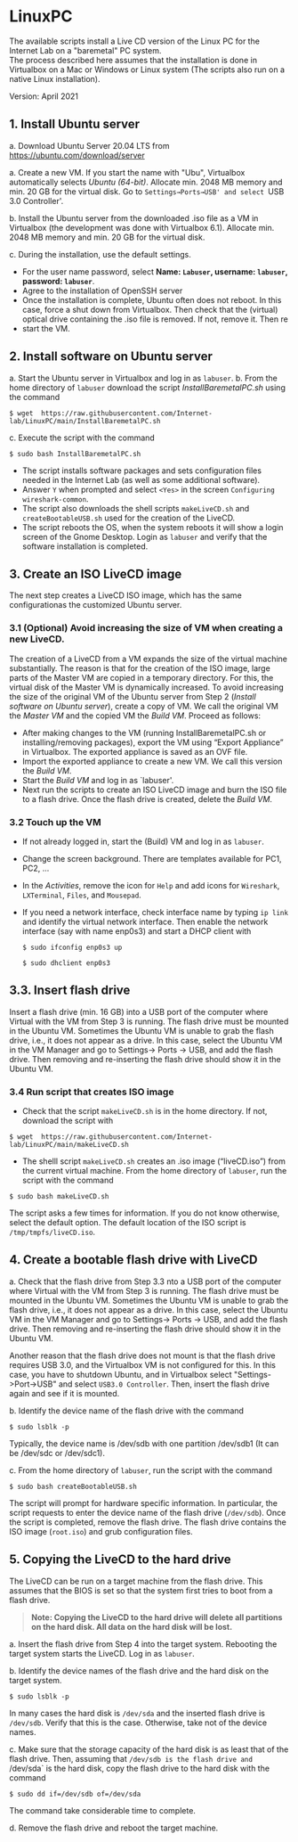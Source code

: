 # LinuxPC

The available scripts install a Live CD version of the Linux PC for the Internet Lab on a "baremetal" PC system.  
The process described here assumes that the installation is done in Virtualbox on a Mac or Windows or Linux system (The scripts also run on a native Linux installation).

Version:  April 2021
## 1. Install Ubuntu server 
a. Download Ubuntu Server 20.04 LTS from 
https://ubuntu.com/download/server

a. Create a new VM. If you start the name with "Ubu", Virtualbox automatically selects *Ubuntu (64-bit)*. Allocate min. 2048 MB memory and min. 20 GB for the virtual disk.
Go to `Settings→Ports→USB' and select `USB 3.0 Controller'. 

b. Install the Ubuntu server from the downloaded .iso file as a VM in Virtualbox (the development was done with Virtualbox 6.1). Allocate min. 2048 MB memory and min. 20 GB for the virtual disk.

c. During the installation, use the default settings. 

 * For the user name password, select **Name: `Labuser`, username: `labuser`, password: `labuser`**.
 * Agree to the installation of OpenSSH server
 * Once the installation is complete, Ubuntu often does not reboot. In this case, force a shut down from Virtualbox. Then check that the (virtual) optical drive containing the .iso file is removed. If not, remove it. Then re
 * start the VM.  

## 2. Install software on Ubuntu server
a. Start the Ubuntu server in Virtualbox and log in as `labuser`. 
b. From the home directory of `labuser` download the script *InstallBaremetalPC.sh* using the command 

```$ wget  https://raw.githubusercontent.com/Internet-lab/LinuxPC/main/InstallBaremetalPC.sh```

c. Execute the script with the command 

```$ sudo bash InstallBaremetalPC.sh```

 - The script installs  software packages and sets configuration files needed in the Internet Lab (as well as some additional software). 
 - Answer `Y` when  prompted and select `<Yes>` in the screen `Configuring wireshark-common`. 
 - The script also downloads the shell scripts `makeLiveCD.sh` and `createBootableUSB.sh` used for the creation of the LiveCD.
 - The script reboots the OS, when the system reboots it will show a login screen of the Gnome Desktop. Login as `labuser` and verify that the software installation is completed. 

## 3. Create an ISO LiveCD image
The next step creates a LiveCD ISO image, which has the same configurationas the customized Ubuntu server. 

### 3.1  **(Optional)** Avoid increasing the size of VM when creating a new LiveCD.

The  creation of a  LiveCD from a VM   expands the size of the virtual machine substantially. The reason is that for the creation of the ISO image, large parts of the Master VM are copied in a temporary directory. For this, the virtual disk of the Master VM is dynamically increased. To avoid increasing the size of the original VM of the Ubuntu server from Step 2 (*Install software on Ubuntu server*), create a copy of  VM. We call the original VM the *Master VM* and the copied VM the *Build VM*. 
Proceed as follows: 
 - After making changes to the VM  (running InstallBaremetalPC.sh or installing/removing packages), export the VM using “Export Appliance” in Virtualbox. The exported appliance is saved as an OVF file. 
 - Import the exported appliance to create a new VM. We call this version the *Build VM*. 
 - Start the *Build VM* and log in as `labuser'.
 - Next run the scripts to create an ISO LiveCD image and burn the ISO file to a flash drive. Once the flash drive is created, delete the *Build VM*.   

### 3.2  Touch up the VM 
  - If not already logged in, start the (Build) VM and log in as `labuser`.
  - Change the screen background. There are templates available for PC1, PC2, ...
  - In the *Activities*, remove the icon for `Help` and add icons for `Wireshark`, `LXTerminal`, `Files`,  and `Mousepad`.
  - If you need a network interface, check interface name by typing `ip link` and identify the virtual network interface. Then enable the network interface (say with name enp0s3) and start a DHCP client with 

     ```$ sudo ifconfig enp0s3 up```
     
     ```$ sudo dhclient enp0s3```

## 3.3. Insert flash drive
Insert a flash drive (min. 16 GB) into a USB port of the computer where Virtual with the VM from Step 3 is running. The flash drive must be mounted in the Ubuntu VM. 
Sometimes the Ubuntu VM is unable to grab the flash drive, i.e., it does not appear as a drive. In this case, select the Ubuntu VM in the VM Manager and go to Settings→ Ports → USB, and add the flash drive. Then removing and re-inserting the flash drive should show it in the Ubuntu VM. 




### 3.4  Run script that creates ISO image 
  - Check that the script `makeLiveCD.sh` is in the home directory. If not, download the script with

```$ wget  https://raw.githubusercontent.com/Internet-lab/LinuxPC/main/makeLiveCD.sh```

  - The shelll script `makeLiveCD.sh` creates an .iso image (“liveCD.iso”) from the current virtual machine. 
From the home directory of `labuser`, run the script with the command 

```$ sudo bash makeLiveCD.sh```

The script asks a few times for information. If you do not know otherwise, select the default option.  The default location of the ISO script is `/tmp/tmpfs/liveCD.iso`. 

## 4. Create a bootable flash drive with LiveCD 
a.  Check that the  flash drive from Step 3.3 nto a USB port of the computer where Virtual with the VM from Step 3 is running. The flash drive must be mounted in the Ubuntu VM. 
Sometimes the Ubuntu VM is unable to grab the flash drive, i.e., it does not appear as a drive. In this case, select the Ubuntu VM in the VM Manager and go to Settings→ Ports → USB, and add the flash drive. Then removing and re-inserting the flash drive should show it in the Ubuntu VM. 

Another reason that the  flash drive does not mount is that the flash drive requires USB 3.0, and the Virtualbox VM is not configured for this. In this case, you have to shutdown Ubuntu, and in Virtualbox select "Settings->Port->USB" and select `USB3.0 Controller`. Then, insert the flash drive again and see if it is mounted. 

b. Identify the device name of the flash drive with the command 

```$ sudo lsblk -p```

Typically, the device name is /dev/sdb with one partition /dev/sdb1 (It can be /dev/sdc or /dev/sdc1). 

c. From the home directory of `labuser`, run the script with the command 

```$ sudo bash createBootableUSB.sh```

The script will prompt for hardware specific information. In particular, the script requests to enter the device name of the flash drive (`/dev/sdb`).
Once the script is completed, remove the flash drive.  The flash drive contains  the ISO image (`root.iso`) and grub configuration files.

## 5. Copying the LiveCD to the hard drive 
The LiveCD can be run on a target machine from the flash drive. This assumes that the BIOS is set so that the system first tries to boot from a flash drive. 


>**Note: Copying the LiveCD to the hard drive will delete all partitions on the hard disk. All data on the hard disk will be lost.**

a. Insert the flash drive from Step 4 into the target system. Rebooting the target system starts  the LiveCD. Log in as `labuser`.

b. Identify the device names of the flash drive and the hard disk on the target system.  

```$ sudo lsblk -p```

In many cases the hard disk is `/dev/sda` and the inserted flash drive is `/dev/sdb`. Verify that this is the case. Otherwise, take not of the device names.  

c. Make sure that the storage capacity of the hard disk is as least that of the flash drive.  Then, assuming that `/dev/sdb is the flash drive and `/dev/sda` is the hard disk, copy the flash drive to the hard disk with the command 

```$ sudo dd if=/dev/sdb of=/dev/sda```

The command  take considerable time to complete. 

d. Remove the flash drive and reboot the target machine. 

